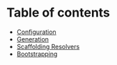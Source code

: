 # Table of contents

* [Configuration](./content/configuration.md)
* [Generation](./content/generation.md)
* [Scaffolding Resolvers](./content/scaffolding-resolvers.md)
* [Bootstrapping](./content/bootstrapping.md)